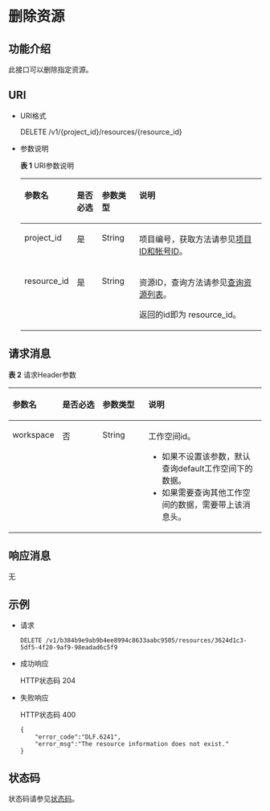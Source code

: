 # 删除资源<a name="dgc_02_0061"></a>

## 功能介绍<a name="zh-cn_topic_0181281328_section1738101810182"></a>

此接口可以删除指定资源。

## URI<a name="zh-cn_topic_0181281328_section7934966101819"></a>

-   URI格式

    DELETE /v1/\{project\_id\}/resources/\{resource\_id\}


-   参数说明

    **表 1**  URI参数说明

    <a name="zh-cn_topic_0181281328_zh-cn_topic_0093082049_table46023801181358"></a>
    <table><thead align="left"><tr id="zh-cn_topic_0181281328_zh-cn_topic_0093082049_row26974916181358"><th class="cellrowborder" valign="top" width="20.18%" id="mcps1.2.5.1.1"><p id="zh-cn_topic_0181281328_zh-cn_topic_0093082049_p37484572181358"><a name="zh-cn_topic_0181281328_zh-cn_topic_0093082049_p37484572181358"></a><a name="zh-cn_topic_0181281328_zh-cn_topic_0093082049_p37484572181358"></a>参数名</p>
    </th>
    <th class="cellrowborder" valign="top" width="10.530000000000001%" id="mcps1.2.5.1.2"><p id="zh-cn_topic_0181281328_zh-cn_topic_0093082049_p16351468181358"><a name="zh-cn_topic_0181281328_zh-cn_topic_0093082049_p16351468181358"></a><a name="zh-cn_topic_0181281328_zh-cn_topic_0093082049_p16351468181358"></a>是否必选</p>
    </th>
    <th class="cellrowborder" valign="top" width="15.61%" id="mcps1.2.5.1.3"><p id="zh-cn_topic_0181281328_zh-cn_topic_0093082049_p49400541181358"><a name="zh-cn_topic_0181281328_zh-cn_topic_0093082049_p49400541181358"></a><a name="zh-cn_topic_0181281328_zh-cn_topic_0093082049_p49400541181358"></a>参数类型</p>
    </th>
    <th class="cellrowborder" valign="top" width="53.68000000000001%" id="mcps1.2.5.1.4"><p id="zh-cn_topic_0181281328_zh-cn_topic_0093082049_p42020886181358"><a name="zh-cn_topic_0181281328_zh-cn_topic_0093082049_p42020886181358"></a><a name="zh-cn_topic_0181281328_zh-cn_topic_0093082049_p42020886181358"></a>说明</p>
    </th>
    </tr>
    </thead>
    <tbody><tr id="zh-cn_topic_0181281328_zh-cn_topic_0093082049_row48248640181358"><td class="cellrowborder" valign="top" width="20.18%" headers="mcps1.2.5.1.1 "><p id="zh-cn_topic_0181281328_zh-cn_topic_0093082049_p15825795181358"><a name="zh-cn_topic_0181281328_zh-cn_topic_0093082049_p15825795181358"></a><a name="zh-cn_topic_0181281328_zh-cn_topic_0093082049_p15825795181358"></a>project_id</p>
    </td>
    <td class="cellrowborder" valign="top" width="10.530000000000001%" headers="mcps1.2.5.1.2 "><p id="zh-cn_topic_0181281328_zh-cn_topic_0093082049_p6820998181358"><a name="zh-cn_topic_0181281328_zh-cn_topic_0093082049_p6820998181358"></a><a name="zh-cn_topic_0181281328_zh-cn_topic_0093082049_p6820998181358"></a>是</p>
    </td>
    <td class="cellrowborder" valign="top" width="15.61%" headers="mcps1.2.5.1.3 "><p id="zh-cn_topic_0181281328_zh-cn_topic_0093082049_p15629937181358"><a name="zh-cn_topic_0181281328_zh-cn_topic_0093082049_p15629937181358"></a><a name="zh-cn_topic_0181281328_zh-cn_topic_0093082049_p15629937181358"></a>String</p>
    </td>
    <td class="cellrowborder" valign="top" width="53.68000000000001%" headers="mcps1.2.5.1.4 "><p id="zh-cn_topic_0181281328_p8672138175612"><a name="zh-cn_topic_0181281328_p8672138175612"></a><a name="zh-cn_topic_0181281328_p8672138175612"></a>项目编号，获取方法请参见<a href="项目ID和帐号ID.md">项目ID和帐号ID</a>。</p>
    </td>
    </tr>
    <tr id="zh-cn_topic_0181281328_row29566273563"><td class="cellrowborder" valign="top" width="20.18%" headers="mcps1.2.5.1.1 "><p id="zh-cn_topic_0181281328_p49561027135617"><a name="zh-cn_topic_0181281328_p49561027135617"></a><a name="zh-cn_topic_0181281328_p49561027135617"></a>resource_id</p>
    </td>
    <td class="cellrowborder" valign="top" width="10.530000000000001%" headers="mcps1.2.5.1.2 "><p id="zh-cn_topic_0181281328_p1195613271566"><a name="zh-cn_topic_0181281328_p1195613271566"></a><a name="zh-cn_topic_0181281328_p1195613271566"></a>是</p>
    </td>
    <td class="cellrowborder" valign="top" width="15.61%" headers="mcps1.2.5.1.3 "><p id="zh-cn_topic_0181281328_p421414825613"><a name="zh-cn_topic_0181281328_p421414825613"></a><a name="zh-cn_topic_0181281328_p421414825613"></a>String</p>
    </td>
    <td class="cellrowborder" valign="top" width="53.68000000000001%" headers="mcps1.2.5.1.4 "><p id="zh-cn_topic_0181281328_p395617274566"><a name="zh-cn_topic_0181281328_p395617274566"></a><a name="zh-cn_topic_0181281328_p395617274566"></a>资源ID，查询方法请参见<a href="查询资源列表.md">查询资源列表</a>。</p>
    <p id="p866138162817"><a name="p866138162817"></a><a name="p866138162817"></a>返回的id即为 resource_id。</p>
    </td>
    </tr>
    </tbody>
    </table>


## 请求消息<a name="zh-cn_topic_0181281328_section10789431145710"></a>

**表 2**  请求Header参数

<a name="zh-cn_topic_0181281328_table25071810112414"></a>
<table><thead align="left"><tr id="zh-cn_topic_0181281328_zh-cn_topic_0181281363_row3746915131710"><th class="cellrowborder" valign="top" width="15.010000000000002%" id="mcps1.2.5.1.1"><p id="zh-cn_topic_0181281328_zh-cn_topic_0181281363_p131491731112013"><a name="zh-cn_topic_0181281328_zh-cn_topic_0181281363_p131491731112013"></a><a name="zh-cn_topic_0181281328_zh-cn_topic_0181281363_p131491731112013"></a>参数名</p>
</th>
<th class="cellrowborder" valign="top" width="16.93%" id="mcps1.2.5.1.2"><p id="zh-cn_topic_0181281328_zh-cn_topic_0181281363_p3149113112204"><a name="zh-cn_topic_0181281328_zh-cn_topic_0181281363_p3149113112204"></a><a name="zh-cn_topic_0181281328_zh-cn_topic_0181281363_p3149113112204"></a>是否必选</p>
</th>
<th class="cellrowborder" valign="top" width="18.73%" id="mcps1.2.5.1.3"><p id="zh-cn_topic_0181281328_zh-cn_topic_0181281363_p13149173119204"><a name="zh-cn_topic_0181281328_zh-cn_topic_0181281363_p13149173119204"></a><a name="zh-cn_topic_0181281328_zh-cn_topic_0181281363_p13149173119204"></a>参数类型</p>
</th>
<th class="cellrowborder" valign="top" width="49.33%" id="mcps1.2.5.1.4"><p id="zh-cn_topic_0181281328_zh-cn_topic_0181281363_p11149331122017"><a name="zh-cn_topic_0181281328_zh-cn_topic_0181281363_p11149331122017"></a><a name="zh-cn_topic_0181281328_zh-cn_topic_0181281363_p11149331122017"></a>说明</p>
</th>
</tr>
</thead>
<tbody><tr id="zh-cn_topic_0181281328_zh-cn_topic_0181281363_row174620159179"><td class="cellrowborder" valign="top" width="15.010000000000002%" headers="mcps1.2.5.1.1 "><p id="zh-cn_topic_0181281328_zh-cn_topic_0181281363_p1150183116205"><a name="zh-cn_topic_0181281328_zh-cn_topic_0181281363_p1150183116205"></a><a name="zh-cn_topic_0181281328_zh-cn_topic_0181281363_p1150183116205"></a>workspace</p>
</td>
<td class="cellrowborder" valign="top" width="16.93%" headers="mcps1.2.5.1.2 "><p id="zh-cn_topic_0181281328_zh-cn_topic_0181281363_p4150531152016"><a name="zh-cn_topic_0181281328_zh-cn_topic_0181281363_p4150531152016"></a><a name="zh-cn_topic_0181281328_zh-cn_topic_0181281363_p4150531152016"></a>否</p>
</td>
<td class="cellrowborder" valign="top" width="18.73%" headers="mcps1.2.5.1.3 "><p id="zh-cn_topic_0181281328_zh-cn_topic_0181281363_p181505317209"><a name="zh-cn_topic_0181281328_zh-cn_topic_0181281363_p181505317209"></a><a name="zh-cn_topic_0181281328_zh-cn_topic_0181281363_p181505317209"></a>String</p>
</td>
<td class="cellrowborder" valign="top" width="49.33%" headers="mcps1.2.5.1.4 "><p id="zh-cn_topic_0181281328_zh-cn_topic_0181281363_p169341251122511"><a name="zh-cn_topic_0181281328_zh-cn_topic_0181281363_p169341251122511"></a><a name="zh-cn_topic_0181281328_zh-cn_topic_0181281363_p169341251122511"></a>工作空间id。</p>
<a name="zh-cn_topic_0181281328_zh-cn_topic_0181281363_ul776685742514"></a><a name="zh-cn_topic_0181281328_zh-cn_topic_0181281363_ul776685742514"></a><ul id="zh-cn_topic_0181281328_zh-cn_topic_0181281363_ul776685742514"><li>如果不设置该参数，默认查询default工作空间下的数据。</li><li>如果需要查询其他工作空间的数据，需要带上该消息头。</li></ul>
</td>
</tr>
</tbody>
</table>

## 响应消息<a name="zh-cn_topic_0181281328_section561243517589"></a>

无

## 示例<a name="zh-cn_topic_0181281328_section358155716277"></a>

-   请求

    ```
    DELETE /v1/b384b9e9ab9b4ee8994c8633aabc9505/resources/3624d1c3-5df5-4f20-9af9-98eadad6c5f9
    ```


-   成功响应

    HTTP状态码 204

-   失败响应

    HTTP状态码 400

    ```
    {
        "error_code":"DLF.6241",
        "error_msg":"The resource information does not exist."
    }
    ```


## 状态码<a name="zh-cn_topic_0181281328_section1297011432919"></a>

状态码请参见[状态码](状态码.md)。

